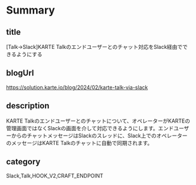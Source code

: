 # Summary

## title

[Talk→Slack]KARTE Talkのエンドユーザーとのチャット対応をSlack経由でできるようにする

## blogUrl
https://solution.karte.io/blog/2024/02/karte-talk-via-slack

## description

KARTE Talkのエンドユーザーとのチャットについて、オペレーターがKARTEの管理画面ではなくSlackの画面を介して対応できるようにします。エンドユーザーからのチャットメッセージはSlackのスレッドに、Slack上でのオペレーターのメッセージはKARTE Talkのチャットに自動で同期されます。

## category

Slack,Talk,HOOK_V2,CRAFT_ENDPOINT